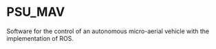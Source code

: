 # PSU_MAV
Software for the control of an autonomous micro-aerial vehicle with the implementation of ROS.
